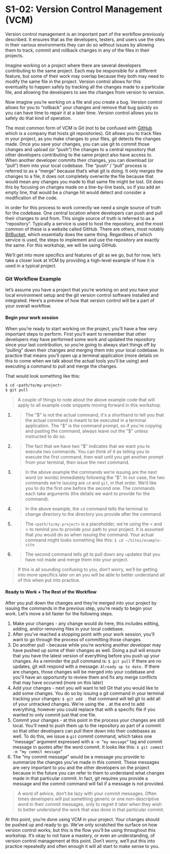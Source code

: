 # S1-02: Version Control Management (VCM)

Version control management is an important part of the workflow previously described. It ensures that as the developers, testers, and users use the sites in their various environments they can do so without issues by allowing them to track, commit and rollback changes in any of the files in their projects.

Imagine working on a project where there are several developers contributing to the same project. Each may be responsible for a different feature, but some of their work may overlap because they both may need to modify the same file in the project. Version control allows for this eventuality to happen safely by tracking all the changes made to a particular file, and allowing the developers to see the changes from version to version.

Now imagine you’re working on a file and you create a bug. Version control allows for you to “rollback” your changes and remove that bug quickly so you can have time to repair it at a later time. Version control allows you to safely do that kind of operation.

The most common form of VCM is Git (not to be confused with [GitHub](https://github.com) which is a company that hosts git repositories). Git allows you to track files in your project, as you make changes to your files, git detects the changes made. Once you save your changes, you can use git to commit those changes and upload (or “push”) the changes to a central repository that other developers contributing to the same project also have access to. When another developer commits their changes, you can download (or “pull”) them into your local codebase. The “push” / “pull” process is referred to as a “merge” because that’s what git is doing. It only merges the changes to a file, it does not completely overwrite the file because that would mean any changes you made to that same file might be lost. Git does this by focusing on changes made on a line-by-line basis, so if you add an empty line, that would be a change hit would detect and consider a modification of the code.

In order for this process to work correctly we need a single source of truth for the codebase. One central location where developers can push and pull their changes to and from. This single source of truth is referred to as a “repository”. Typically a service is used to host the repository, and the most common of these is a website called GitHub. There are others, most notably [BitBucket](https://bitbucket.org), which essentially does the same thing. Regardless of which service is used, the steps to implement and use the repository are exactly the same. For this workshop, we will be using GitHub.

We’ll get into more specifics and features of git as we go, but for now, let’s take a closer look at VCM by providing a high-level example of how it is used in a typical project.

### Git Workflow Example

let’s assume you have a project that you’re working on and you have your local environment setup and the git version control software installed and integrated. Here’s a preview of how that version control will be a part of your overall workflow.

#### Begin your work session

When you’re ready to start working on the project, you’ll have a few very important steps to perform. First you’ll want to remember that other developers may have performed some work and updated the repository since your last contribution, so you’re going to always start things off by “pulling” down their changes and merging them into your local codebase. In practice that means you’ll open up a terminal application (more details on this to come when we talk about the actual tools you’ll be using) and executing a command to pull and merge the changes.

That would look something like this:

```Bash
$ cd <path/to/my-project>
$ git pull
```

> A couple of things to note about the above example code that will apply to all example code snippets moving forward in this workshop.

1. > The "$" is not the actual command, it's a shorthand to tell you that the actual command is meant to be executed in a terminal application. The "$" is the command prompt, so if you're copying and pasting the command, always leave out the "$" unless instructed to do so.
2. > The fact that we have two “$” indicates that we want you to execute two commands. You can think of it as telling you to execute the first command, then wait until you get another prompt from your terminal, then issue the next command.
3. > In the above example the commands we’re issuing are the next word (or words) immediately following the “$”. In our case, the two commands we’re issuing are `cd` and `git`, in that order. We’d like you to do the first one before the second one. The commands each take arguments (the details we want to provide for the command).
4. > In the above example, the `cd` command tells the terminal to change directory to the directory you provide after the command.
5. > The `<path/to/my-project>` is a placeholder, we're using the < and > to remind you to provide your path to your project. It is assumed that you would do so when issuing the command. Your actual command might looks something like this: `$ cd ~/Sites/example-site`
6. > The second command tells git to pull down any updates that you have not made and merge them into your project.

> If this is all sounding confusing to you, don’t worry, we’ll be getting into more specifics later on an you will be able to better understand all of this when put into practice.

#### Ready to Work + The Rest of the Workflow

After you pull down the changes and they’re merged into your project by issuing the commands in the previous step, you’re ready to begin your work. Let’s move a bit faster for the following steps.

1. Make your changes - any change would do here, this includes editing, adding, and/or removing files in your local codebase.
2. After you’ve reached a stopping point with your work session, you’ll want to go through the process of committing those changes.
3. Do another pull - because while you’re working another developer may have pushed up some of their changes as well. Doing a pull will ensure that you have the latest version of everything before you push up your changes. As a reminder the pull command is: `$ git pull`   If there are no updates, git will respond with a message: `Already up to date.`  If there are changes, those changes will be merged into your codebase and you'll have an opportunity to review them and fix any merge conflicts that may have occurred (more on this later)
4. Add your changes - next you will want to tell Git that you would like to add some changes. You do so by issuing a git command in your terminal tracking your changes: `$ git add .`  that command will tell git to add all of your untracked changes. We're using the `.` at the end to add everything, however you could replace that with a specific file if you wanted to only commit just that one file.
5. Commit your changes - at this point in the process your changes are still local. You’ll need to push them up to the repository as part of a commit so that other developers can pull them down into their codebases as well. To do this, we issue a `git` commit command, which takes one “message” argument expressed with a `-m “my message”` tag and commit message in quotes after the word commit. It looks like this: `$ git commit -m “my commit message”`
6. The “my commit message” would be a message you provide to summarize the changes you’ve made in this commit. These messages are very important to you and the other developers on the project because in the future you can refer to them to understand what changes made in that particular commit. In fact, git requires you provide a message and the commit command will fail if a message is not provided.

> A word of advice, don’t be lazy with your commit messages. Often times developers will put something generic or one non-descriptive word in their commit messages, only to regret it later when they wish to better understand the work that was done in that particular commit.

At this point, you’re done using VCM in your project. Your changes should be pushed up and ready to go. We’ve only scratched the surface on how version control works, but this is the flow you’ll be using throughout this workshop. It’s okay to not have a mastery, or even an understanding, of version control management at this point. Don’t worry, we’ll put this into practice repeatedly and often enough it will all start to make sense to you.

